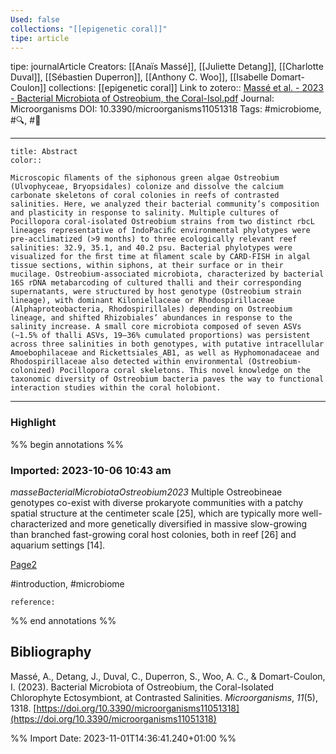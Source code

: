 ```yaml
---
Used: false
collections: "[[epigenetic coral]]"
tipe: article
---
```

tipe: journalArticle
Creators: [[Anaïs Massé]], [[Juliette Detang]], [[Charlotte Duval]], [[Sébastien Duperron]], [[Anthony C. Woo]], [[Isabelle Domart-Coulon]]
collections: [[epigenetic coral]]
Link to zotero:: [Massé et al. - 2023 - Bacterial Microbiota of Ostreobium, the Coral-Isol.pdf](zotero://select/library/items/8S9BCYIR)
Journal: Microorganisms
DOI: 10.3390/microorganisms11051318
Tags: #microbiome, #🔍, #🎨

---
```ad-note
title: Abstract
color:: 

Microscopic ﬁlaments of the siphonous green algae Ostreobium (Ulvophyceae, Bryopsidales) colonize and dissolve the calcium carbonate skeletons of coral colonies in reefs of contrasted salinities. Here, we analyzed their bacterial community’s composition and plasticity in response to salinity. Multiple cultures of Pocillopora coral-isolated Ostreobium strains from two distinct rbcL lineages representative of IndoPaciﬁc environmental phylotypes were pre-acclimatized (>9 months) to three ecologically relevant reef salinities: 32.9, 35.1, and 40.2 psu. Bacterial phylotypes were visualized for the ﬁrst time at ﬁlament scale by CARD-FISH in algal tissue sections, within siphons, at their surface or in their mucilage. Ostreobium-associated microbiota, characterized by bacterial 16S rDNA metabarcoding of cultured thalli and their corresponding supernatants, were structured by host genotype (Ostreobium strain lineage), with dominant Kiloniellaceae or Rhodospirillaceae (Alphaproteobacteria, Rhodospirillales) depending on Ostreobium lineage, and shifted Rhizobiales’ abundances in response to the salinity increase. A small core microbiota composed of seven ASVs (~1.5% of thalli ASVs, 19–36% cumulated proportions) was persistent across three salinities in both genotypes, with putative intracellular Amoebophilaceae and Rickettsiales_AB1, as well as Hyphomonadaceae and Rhodospirillaceae also detected within environmental (Ostreobium-colonized) Pocillopora coral skeletons. This novel knowledge on the taxonomic diversity of Ostreobium bacteria paves the way to functional interaction studies within the coral holobiont.

```

---
### Highlight

%% begin annotations %%



### Imported: 2023-10-06 10:43 am

*masseBacterialMicrobiotaOstreobium2023*
	Multiple Ostreobineae genotypes co-exist with diverse prokaryote communities with a patchy spatial structure at the centimeter scale [25], which are typically more well-characterized and more genetically diversified in massive slow-growing than branched fast-growing coral host colonies, both in reef [26] and aquarium settings [14]. 
	
[Page2](zotero://open-pdf/library/items/8S9BCYIR?page=2&a=JPDLERXC)
	
	
#introduction, #microbiome
	
	
	reference:








%% end annotations %%

## Bibliography

Massé, A., Detang, J., Duval, C., Duperron, S., Woo, A. C., & Domart-Coulon, I. (2023). Bacterial Microbiota of Ostreobium, the Coral-Isolated Chlorophyte Ectosymbiont, at Contrasted Salinities. _Microorganisms_, _11_(5), 1318. [https://doi.org/10.3390/microorganisms11051318](https://doi.org/10.3390/microorganisms11051318)

%% Import Date: 2023-11-01T14:36:41.240+01:00 %%
